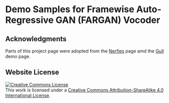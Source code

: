 # Demo Samples for Framewise Auto-Regressive GAN (FARGAN) Vocoder

## Acknowledgments
Parts of this project page were adopted from the [Nerfies](https://nerfies.github.io/) page amd the [Gull](https://yluo42.github.io/Gull/) demo page.

## Website License
<a rel="license" href="http://creativecommons.org/licenses/by-sa/4.0/"><img alt="Creative Commons License" style="border-width:0" src="https://i.creativecommons.org/l/by-sa/4.0/88x31.png" /></a><br />This work is licensed under a <a rel="license" href="http://creativecommons.org/licenses/by-sa/4.0/">Creative Commons Attribution-ShareAlike 4.0 International License</a>.
